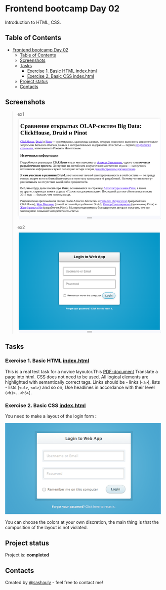 # Frontend bootcamp Day 02

Introduction to HTML, CSS.

## Table of Contents

- [Frontend bootcamp Day 02](#frontend-bootcamp-day-02)
  - [Table of Contents](#table-of-contents)
  - [Screenshots](#screenshots)
  - [Tasks](#tasks)
    - [Exercise 1. Basic HTML index.html](#exercise-1-basic-html-indexhtml)
    - [Exercise 2. Basic CSS index.html](#exercise-2-basic-css-indexhtml)
  - [Project status](#project-status)
  - [Contacts](#contacts)

## Screenshots

> ex1![screenshot1](misc/images/ex1.png)
>
> ex2![screenshot2](misc/images/ex2.png)

## Tasks

### Exercise 1. Basic HTML [index.html](./src/chapter_1/index.html)

This is a real test task for a novice layoutor.This [PDF-document](./materials/html-junior.pdf) Translate a page into html. CSS does not need to be used. All logical elements are highlighted with semantically correct tags. Links should be - links (`<a>`), lists - lists (`<ul>`, `<ol>`) and so on;
Use headlines in accordance with their level (`<h1>..<h6>`).

### Exercise 2. Basic CSS [index.html](./src/chapter_2/index.html)

You need to make a layout of the login form :

![login](misc/images/login-form.png)

You can choose the colors at your own discretion, the main thing is that the composition of the layout is not violated.

## Project status

Project is: **completed**

## Contacts

Created by [@sashauly](https://t.me/sashauly) - feel free to contact me!
